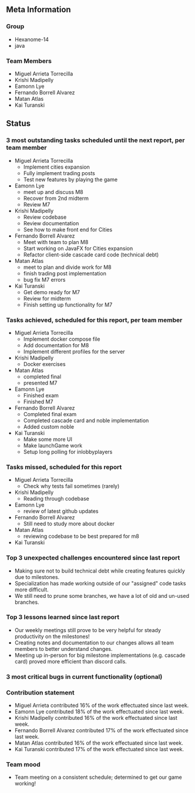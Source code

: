## Meta Information

### Group

- Hexanome-14
- java

### Team Members

- Miguel Arrieta Torrecilla
- Krishi Madipelly
- Eamonn Lye
- Fernando Borrell Alvarez
- Matan Atlas
- Kai Turanski

## Status

### 3 most outstanding tasks scheduled until the next report, per team member

- Miguel Arrieta Torrecilla
  - Implement cities expansion
  - Fully implement trading posts
  - Test new features by playing the game
- Eamonn Lye
  - meet up and discuss M8
  - Recover from 2nd midterm
  - Review M7 
- Krishi Madipelly
  - Review codebase
  - Review documentation
  - See how to make front end for Cities
- Fernando Borrell Alvarez
  - Meet with team to plan M8
  - Start working on JavaFX for Cities expansion
  - Refactor client-side cascade card code (technical debt)
- Matan Atlas
  - meet to plan and divide work for M8
  - finish trading post implementation 
  - bug fix M7 errors
- Kai Turanski
  - Get demo ready for M7
  - Review for midterm
  - Finish setting up functionality for M7

### Tasks achieved, scheduled for this report, per team member

- Miguel Arrieta Torrecilla
  - Implement docker compose file
  - Add documentation for M8
  - Implement different profiles for the server
- Krishi Madipelly
  - Docker exercises
- Matan Atlas
  - completed final
  - presented M7
- Eamonn Lye
  - Finished exam
  - Finished M7
- Fernando Borrell Alvarez
  - Completed final exam
  - Completed cascade card and noble implementation
  - Added custom noble
- Kai Turanski
  - Make some more UI
  - Make launchGame work
  - Setup long polling for inlobbyplayers

### Tasks missed, scheduled for this report

- Miguel Arrieta Torrecilla
  - Check why tests fail sometimes (rarely)
- Krishi Madipelly
  - Reading through codebase
- Eamonn Lye
  - review of latest github updates
- Fernando Borrell Alvarez
  - Still need to study more about docker
- Matan Atlas
  - reviewing codebase to be best prepared for m8
- Kai Turanski

### Top 3 unexpected challenges encountered since last report

- Making sure not to build technical debt while creating features quickly due to milestones.
- Specialization has made working outside of our "assigned" code tasks more difficult.
- We still need to prune some branches, we have a lot of old and un-used branches.

### Top 3 lessons learned since last report

- Our weekly meetings still prove to be very helpful for steady productivity on the milestones!
- Creating notes and documentation to our changes allows all team members to better understand changes.
- Meeting up in-person for big milestone implementations (e.g. cascade card) proved more efficient than discord calls.

### 3 most critical bugs in current functionality (optional)

### Contribution statement

- Miguel Arrieta contributed 16% of the work effectuated since last week.
- Eamonn Lye contributed 18% of the work effectuated since last week.
- Krishi Madipelly contributed 16% of the work effectuated since last week.
- Fernando Borrell Alvarez contributed 17% of the work effectuated since last week.
- Matan Atlas contributed 16% of the work effectuated since last week.
- Kai Turanski contributed 17% of the work effectuated since last week.

### Team mood

- Team meeting on a consistent schedule; determined to get our game working! 
